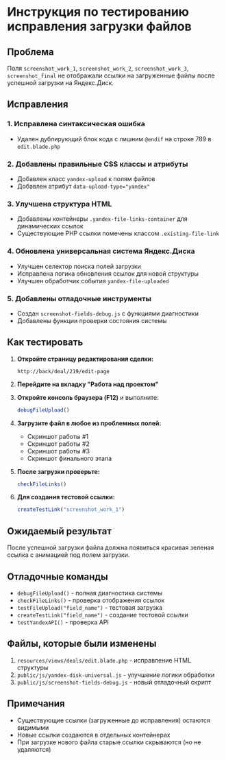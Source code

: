 # Инструкция по тестированию исправления загрузки файлов

## Проблема
Поля `screenshot_work_1`, `screenshot_work_2`, `screenshot_work_3`, `screenshot_final` не отображали ссылки на загруженные файлы после успешной загрузки на Яндекс.Диск.

## Исправления

### 1. Исправлена синтаксическая ошибка
- Удален дублирующий блок кода с лишним `@endif` на строке 789 в `edit.blade.php`

### 2. Добавлены правильные CSS классы и атрибуты
- Добавлен класс `yandex-upload` к полям файлов
- Добавлен атрибут `data-upload-type="yandex"`

### 3. Улучшена структура HTML
- Добавлены контейнеры `.yandex-file-links-container` для динамических ссылок
- Существующие PHP ссылки помечены классом `.existing-file-link`

### 4. Обновлена универсальная система Яндекс.Диска
- Улучшен селектор поиска полей загрузки
- Исправлена логика обновления ссылок для новой структуры
- Улучшен обработчик события `yandex-file-uploaded`

### 5. Добавлены отладочные инструменты
- Создан `screenshot-fields-debug.js` с функциями диагностики
- Добавлены функции проверки состояния системы

## Как тестировать

1. **Откройте страницу редактирования сделки:**
   ```
   http://back/deal/219/edit-page
   ```

2. **Перейдите на вкладку "Работа над проектом"**

3. **Откройте консоль браузера (F12)** и выполните:
   ```javascript
   debugFileUpload()
   ```

4. **Загрузите файл в любое из проблемных полей:**
   - Скриншот работы #1
   - Скриншот работы #2  
   - Скриншот работы #3
   - Скриншот финального этапа

5. **После загрузки проверьте:**
   ```javascript
   checkFileLinks()
   ```

6. **Для создания тестовой ссылки:**
   ```javascript
   createTestLink("screenshot_work_1")
   ```

## Ожидаемый результат

После успешной загрузки файла должна появиться красивая зеленая ссылка с анимацией под полем загрузки.

## Отладочные команды

- `debugFileUpload()` - полная диагностика системы
- `checkFileLinks()` - проверка отображения ссылок  
- `testFileUpload("field_name")` - тестовая загрузка
- `createTestLink("field_name")` - создание тестовой ссылки
- `testYandexAPI()` - проверка API

## Файлы, которые были изменены

1. `resources/views/deals/edit.blade.php` - исправление HTML структуры
2. `public/js/yandex-disk-universal.js` - улучшение логики обработки
3. `public/js/screenshot-fields-debug.js` - новый отладочный скрипт

## Примечания

- Существующие ссылки (загруженные до исправления) остаются видимыми
- Новые ссылки создаются в отдельных контейнерах
- При загрузке нового файла старые ссылки скрываются (но не удаляются)
